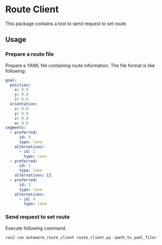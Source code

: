 # Route Client

This package contains a tool to send request to set route.

## Usage

### Prepare a route file

Prepare a YAML file containing route information.
The file format is like following:

```yaml
goal:
  position:
    x: 0.0
    y: 0.0
    z: 0.0
  orientation:
    x: 0.0
    y: 0.0
    z: 0.0
    w: 0.0
segments:
  - preferred:
      id: 0
      type: lane
    alternatives:
      - id: 1
        type: lane
  - preferred:
      id: 2
      type: lane
    alternatives: []
  - preferred:
      id: 3
      type: lane
    alternatives:
      - id: 4
        type: lane
```

### Send request to set route

Execute following command.

```bash
ros2 run autoware_route_client route_client.py <path_to_yaml_file>
```
